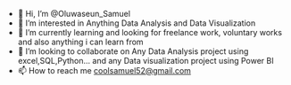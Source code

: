 - 👋 Hi, I’m @Oluwaseun_Samuel
- 👀 I’m interested in Anything Data Analysis and Data Visualization
- 🌱 I’m currently learning and looking for freelance work, voluntary works and also anything i can learn from
- 💞️ I’m looking to collaborate on Any Data Analysis project using excel,SQL,Python... and any Data visualization project using Power BI
- 📫 How to reach me coolsamuel52@gmail.com

<!---
Coolsammy52/Coolsammy52 is a ✨ special ✨ repository because its `README.md` (this file) appears on your GitHub profile.
You can click the Preview link to take a look at your changes.
--->
